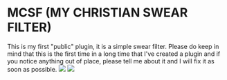 # MCSF (MY CHRISTIAN SWEAR FILTER)
This is my first "public" plugin, it is a simple swear filter.
Please do keep in mind that this is the first time in a long time that I've created a plugin and if you notice anything out of place,
please tell me about it and I will fix it as soon as possible.
![](https://i.imgur.com/RoCYlxD.png)
![](https://i.imgur.com/qKCos6a.png)
